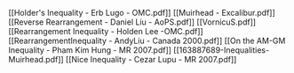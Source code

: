 [[Holder's Inequality - Erb Lugo - OMC.pdf]]
[[Muirhead - Excalibur.pdf]]
[[Reverse Rearrangement - Daniel Liu - AoPS.pdf]]
[[VornicuS.pdf]]
[[Rearrangement Inequality - Holden Lee -OMC.pdf]]
[[RearrangementInequality - AndyLiu - Canada 2000.pdf]]
[[On the AM-GM Inequality - Pham Kim Hung - MR 2007.pdf]]
[[163887689-Inequalities-Muirhead.pdf]]
[[Nice Inequality - Cezar Lupu - MR 2007.pdf]]